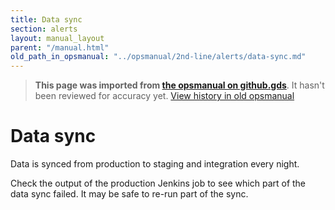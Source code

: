 ```yaml
---
title: Data sync
section: alerts
layout: manual_layout
parent: "/manual.html"
old_path_in_opsmanual: "../opsmanual/2nd-line/alerts/data-sync.md"
---
```




> **This page was imported from [the opsmanual on github.gds](https://github.gds/gds/opsmanual)**.
It hasn't been reviewed for accuracy yet.
[View history in old opsmanual](https://github.gds/gds/opsmanual/tree/master/2nd-line/alerts/data-sync.md)


# Data sync

Data is synced from production to staging and integration every night.

Check the output of the production Jenkins job to see which part of
the data sync failed. It may be safe to re-run part of the sync.

